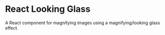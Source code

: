 # React Looking Glass

A React component for magnifying images using a magnifying/looking glass effect.
